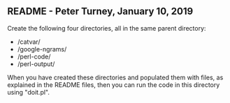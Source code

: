 
README - Peter Turney, January 10, 2019
---------------------------------------

Create the following four directories, all in the same parent directory:

- /catvar/
- /google-ngrams/
- /perl-code/
- /perl-output/

When you have created these directories and populated them with files,
as explained in the README files, then you can run the code in this
directory using "doit.pl".

